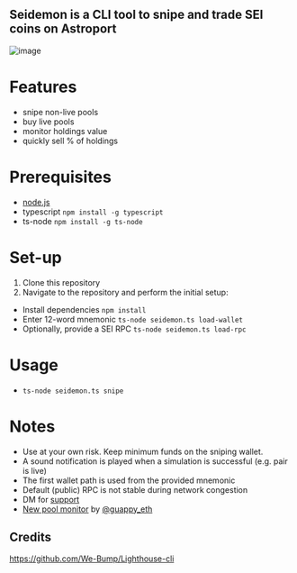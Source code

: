  ## Seidemon is a CLI tool to snipe and trade SEI coins on Astroport 

![image](https://github.com/0xpeppermint/seidemon/assets/162825807/e29fc709-5fe8-4853-8e7f-48fefce6a17c)

# Features
- snipe non-live pools
- buy live pools
- monitor holdings value
- quickly sell % of holdings




# Prerequisites
- [node.js](https://nodejs.org/en)
- typescript ```npm install -g typescript```
- ts-node ```npm install -g ts-node```

  
# Set-up

1) Clone this repository
2) Navigate to the repository and perform the initial setup:

- Install dependencies ```npm install```
- Enter 12-word mnemonic ```ts-node seidemon.ts load-wallet```
- Optionally, provide a SEI RPC ```ts-node seidemon.ts load-rpc``` 

# Usage 
- ```ts-node seidemon.ts snipe``` 


# Notes
- Use at your own risk. Keep minimum funds on the sniping wallet.
- A sound notification is played when a simulation is successful (e.g. pair is live)
- The first wallet path is used from the provided mnemonic
- Default (public) RPC is not stable during network congestion
- DM for [support](https://twitter.com/0xpeppermint)
- [New pool monitor](https://t.me/sei_deploys) by [@guappy_eth](https://twitter.com/guappy_eth)



## Credits 
https://github.com/We-Bump/Lighthouse-cli
